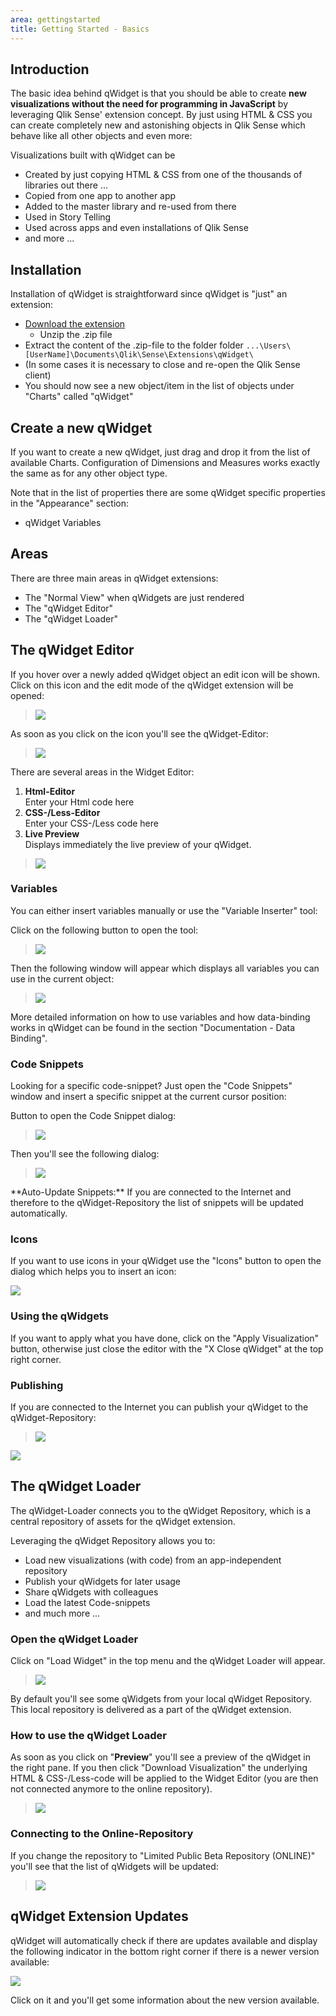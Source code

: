 ```yaml
---
area: gettingstarted
title: Getting Started - Basics
---
```


## Introduction

The basic idea behind qWidget is that you should be able to create **new visualizations without the need for programming in JavaScript** by leveraging Qlik Sense' extension concept. By just using HTML & CSS you can create completely new and astonishing objects in Qlik Sense which behave like all other objects and even more:

Visualizations built with qWidget can be

* Created by just copying HTML & CSS from one of the thousands of libraries out there ...
* Copied from one app to another app
* Added to the master library and re-used from there
* Used in Story Telling
* Used across apps and even installations of Qlik Sense
* and more ...

## Installation
Installation of qWidget is straightforward since qWidget is "just" an extension:

* [Download the extension](http://bit.ly/qWidget-Download)
	* Unzip the .zip file
* Extract the content of the .zip-file to the folder folder `...\Users\[UserName]\Documents\Qlik\Sense\Extensions\qWidget\`
* (In some cases it is necessary to close and re-open the Qlik Sense client)
* You should now see a new object/item in the list of objects under "Charts" called "qWidget"  

## Create a new qWidget
If you want to create a new qWidget, just drag and drop it from the list of available Charts.
Configuration of Dimensions and Measures works exactly the same as for any other object type.

Note that in the list of properties there are some qWidget specific properties in the "Appearance" section:
- qWidget Variables

## Areas
There are three main areas in qWidget extensions:
- The "Normal View" when qWidgets are just rendered
- The "qWidget Editor"
- The "qWidget Loader"

## The qWidget Editor
If you hover over a newly added qWidget object an edit icon will be shown. Click on this icon and the edit mode of the qWidget extension will be opened:


> ![](img/EditIcon.png)

As soon as you click on the icon you'll see the qWidget-Editor:


> ![](img/WidgetEditor.png)

There are several areas in the Widget Editor:

1. **Html-Editor**  
Enter your Html code here
2. **CSS-/Less-Editor**  
Enter your CSS-/Less code here
3. **Live Preview**  
Displays immediately the live preview of your qWidget.


> ![](img/WidgetEditor_Areas.png)

### Variables

You can either insert variables manually or use the "Variable Inserter" tool:

Click on the following button to open the tool:


> ![](img/Button_VariableInserter.png)


Then the following window will appear which displays all variables you can use in the current object:


> ![](img/Popup_VariableInserter.png)

More detailed information on how to use variables and how data-binding works in qWidget can be found in the section "Documentation - Data Binding".

### Code Snippets

Looking for a specific code-snippet?
Just open the "Code Snippets" window and insert a specific snippet at the current cursor position:

Button to open the Code Snippet dialog:

> ![](img/Button_Snippets.png)

Then you'll see the following dialog:


> ![](img/Popup_Snippets.png)
 

<div class="alert alert-success">**Auto-Update Snippets:**  
If you are connected to the Internet and therefore to the qWidget-Repository the list of snippets will be updated automatically.</div>

### Icons
If you want to use icons in your qWidget use the "Icons" button to open the dialog which helps you to insert an icon:

![](img/Popup_Icons.png)


### Using the qWidgets
If you want to apply what you have done, click on the "Apply Visualization" button, otherwise just close the editor with the "X Close qWidget" at the top right corner.

### Publishing
If you are connected to the Internet you can publish your qWidget to the qWidget-Repository:


> ![](img/Button_PublishToCloud.png)

![](img/Popup_Publish.png)


## The qWidget Loader

The qWidget-Loader connects you to the qWidget Repository, which is a central repository of assets for the qWidget extension.

Leveraging the qWidget Repository allows you to:
* Load new visualizations (with code) from an app-independent repository
* Publish your qWidgets for later usage
* Share qWidgets with colleagues
* Load the latest Code-snippets 
* and much more ...

### Open the qWidget Loader

Click on "Load Widget" in the top menu and the qWidget Loader will appear.


> ![](img/WidgetLoader_LocalRepository.png)

By default you'll see some qWidgets from your local qWidget Repository. This local repository is delivered as a part of the qWidget extension.

### How to use the qWidget Loader
As soon as you click on "**Preview**" you'll see a preview of the qWidget in the right pane. If you then click "Download Visualization" the underlying HTML & CSS-/Less-code will be applied to the Widget Editor (you are then not connected anymore to the online repository).

> ![](img/WidgetLoader_Preview.png)

### Connecting to the Online-Repository
If you change the repository to "Limited Public Beta Repository (ONLINE)" you'll see that the list of qWidgets will be updated:


> ![](img/WidgetLoader_OnlineRepository.png)


## qWidget Extension Updates
qWidget will automatically check if there are updates available and display the following indicator in the bottom right corner if there is a newer version available:

![](img/VersionChecker.png)

Click on it and you'll get some information about the new version available.

